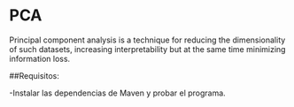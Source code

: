 # PCA
Principal component analysis is a technique for reducing the dimensionality of such datasets, increasing interpretability but at the same time minimizing information loss.

##Requisitos:

  -Instalar las dependencias de Maven y probar el programa.
